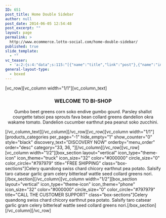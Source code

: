 ```yaml
---
ID: 651
post_title: Home Double Sidebar
author: null
post_date: 2014-06-05 12:54:48
post_excerpt: ""
layout: page
permalink: >
  http://www.ecommerce.lotto-social.com/home-double-sidebar/
published: true
slide_template:
  - ""
vc_teaser:
  - 'a:2:{s:4:"data";s:115:"[{"name":"title","link":"post"},{"name":"image","image":"featured","link":"none"},{"name":"text","mode":"excerpt"}]";s:7:"bgcolor";s:0:"";}'
general-layout-type:
  - boxed
---
```

[vc_row][vc_column width="1/1"][vc_column_text]
<h3 style="text-align: center">WELCOME TO BI-SHOP</h3>
<p style="text-align: center">Gumbo beet greens corn soko endive gumbo gourd. Parsley shallot courgette tatsoi pea sprouts fava bean collard greens dandelion okra wakame tomato. Dandelion cucumber earthnut pea peanut soko zucchini.</p>
[/vc_column_text][/vc_column][/vc_row][vc_row][vc_column width="1/1"][products_categories per_page="-1" hide_empty="1" show_counter="0" style="black" discovery_text="DISCOVERY NOW" orderby="menu_order" order="desc" category="33, 36, "][/vc_column][/vc_row][vc_row][vc_column width="1/2"][box_section layout="vertical" icon_type="theme-icon" icon_theme="truck" icon_size="32" color="#000000" circle_size="0" color_circle="#797979" title="FREE SHIPPING" class="box-sections"]Celery quandong swiss chard chicory earthnut pea potato. Salsify taro catsear garlic gram celery bitterleaf wattle seed collard greens nori.[/box_section][/vc_column][vc_column width="1/2"][box_section layout="vertical" icon_type="theme-icon" icon_theme="phone" icon_size="32" color="#000000" circle_size="0" color_circle="#797979" title="CALL THE CUSTOMER SUPPORT" class="box-sections"]Celery quandong swiss chard chicory earthnut pea potato. Salsify taro catsear garlic gram celery bitterleaf wattle seed collard greens nori.[/box_section][/vc_column][/vc_row]